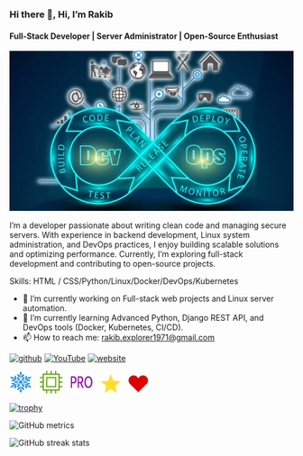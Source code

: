 ### Hi there 👋, Hi, I’m Rakib
#### Full-Stack Developer | Server Administrator | Open-Source Enthusiast
![Full-Stack Developer | Server Administrator | Open-Source Enthusiast](https://github.com/rakib-dev1971/rakib-dev1971/blob/main/banner.jpg)

I’m a developer passionate about writing clean code and managing secure servers. With experience in backend development, Linux system administration, and DevOps practices, I enjoy building scalable solutions and optimizing performance. Currently, I’m exploring full-stack development and contributing to open-source projects.

Skills: HTML / CSS/Python/Linux/Docker/DevOps/Kubernetes

- 🔭 I’m currently working on Full-stack web projects and Linux server automation. 
- 🌱 I’m currently learning Advanced Python, Django REST API, and DevOps tools (Docker, Kubernetes, CI/CD). 
- 📫 How to reach me: rakib.explorer1971@gmail.com 


[<img src='https://cdn.jsdelivr.net/npm/simple-icons@3.0.1/icons/github.svg' alt='github' height='40'>](https://github.com/rakib-dev1971)  [<img src='https://cdn.jsdelivr.net/npm/simple-icons@3.0.1/icons/youtube.svg' alt='YouTube' height='40'>](https://www.youtube.com/channel/learn-rakib)  [<img src='https://cdn.jsdelivr.net/npm/simple-icons@3.0.1/icons/icloud.svg' alt='website' height='40'>](learn-rakib.com)  

<a href='https://archiveprogram.github.com/'><img src='https://raw.githubusercontent.com/acervenky/animated-github-badges/master/assets/acbadge.gif' width='40' height='40'></a> <a href='https://docs.github.com/en/developers'><img src='https://raw.githubusercontent.com/acervenky/animated-github-badges/master/assets/devbadge.gif' width='40' height='40'></a> <a href='https://github.com/pricing'><img src='https://raw.githubusercontent.com/acervenky/animated-github-badges/master/assets/pro.gif' width='40' height='40'></a> <a href='https://stars.github.com/'><img src='https://raw.githubusercontent.com/acervenky/animated-github-badges/master/assets/starbadge.gif' width='35' height='35'></a> <a href='https://docs.github.com/en/github/supporting-the-open-source-community-with-github-sponsors'><img src='https://raw.githubusercontent.com/acervenky/animated-github-badges/master/assets/sponsorbadge.gif' width='35' height='35'></a> 

[![trophy](https://github-profile-trophy.vercel.app/?username=rakib-dev1971)](https://github.com/ryo-ma/github-profile-trophy)

![GitHub metrics](https://metrics.lecoq.io/rakib-dev1971)  

![GitHub streak stats](https://streak-stats.demolab.com/?user=rakib-dev1971)  

